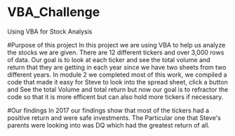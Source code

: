 # VBA_Challenge
Using VBA for Stock Analysis

#Purpose of this project
In this project we are using VBA to help us analyze the stocks we are given. There are 12 different tickers and over 3,000 rows of data. Our goal is to look at each ticker and see the total volume and return that they are getting in each year since we have two sheets from two different years. In module 2 we completed most of this work, we compiled a code that made it easy for Steve to look into the spread sheet, click a button and See the total Volume and total return but now our goal is to refractor the code so that it is more efficent but can also hold more tickers if necessary.

#Our findings
In 2017 our findings show that most of the tickers had a positive return and were safe investments. The Particular one that Steve's parents were looking into was DQ which had the greatest return of all.
